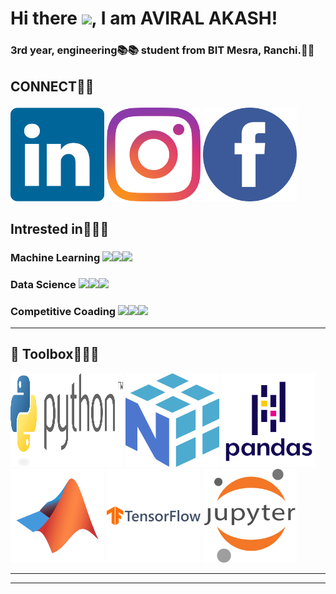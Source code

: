 # Hi there <img src="https://raw.githubusercontent.com/MartinHeinz/MartinHeinz/master/wave.gif" width="30px">, I am AVIRAL AKASH!
  
### 3rd year, engineering📚📚 student from BIT Mesra, Ranchi.🏫🏫<p>
## CONNECT🔻🔻<p>
<a href="https://www.linkedin.com/in/aviral-akash-54a929213/"><img src="linkedin-icon-2.svg" height="150px" width="150px"></a> <a href="https://www.instagram.com/_avi.kash_/"><img src="instagram-2016-6.svg" height="150px" width="150px"></a>  <a href="https://www.facebook.com/aviral.akash"><img src="facebook-3.svg" height="150px" width="150px"></a>
## Intrested in🔻🔻🔻 <p>
### Machine Learning <img src="https://tenor.com/view/robot-joypixels-look-around-android-hardworking-gif-17554204.gif" width="40px"><img src="https://tenor.com/view/robot-joypixels-look-around-android-hardworking-gif-17554204.gif" width="40px"><img src="https://tenor.com/view/robot-joypixels-look-around-android-hardworking-gif-17554204.gif" width="40px"><p>
### Data Science <img src="https://tenor.com/view/flow-computer-gif-21941444.gif" width="40px"><img src="https://tenor.com/view/flow-computer-gif-21941444.gif" width="40px"><img src="https://tenor.com/view/flow-computer-gif-21941444.gif" width="40px"><p>
### Competitive Coading <img src="https://tenor.com/view/cyberpunk-hacker-gif-5648977.gif" width="40px"><img src="https://tenor.com/view/cyberpunk-hacker-gif-5648977.gif" width="40px"><img src="https://tenor.com/view/cyberpunk-hacker-gif-5648977.gif" width="40px"><p>

---

## 🧰 Toolbox🔻🔻🔻


<img src="python-3.svg" alt="PYTHON Logo" width="180" height="150"> <img src="numpy-1.svg" alt="NUMPY Logo" width="150" height="150"> <img src="pandas-original-wordmark.svg" alt="PANDAS Logo" width="150" height="150"> <img src="matlab-original.svg" alt="MATLAB Logo" width="150" height="150"> <img src="tensorflow-original-wordmark.svg" alt="TENSORFLOW Logo" width="150" height="150"> <img src="jupyter-original-wordmark.svg" alt="JUPITER Logo" width="150" height="150">

---


---







